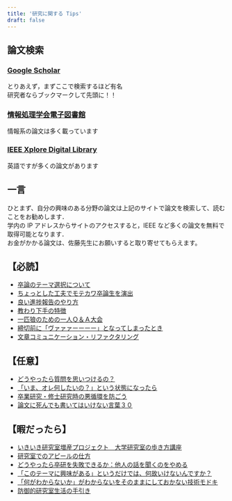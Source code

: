 ```yaml
---
title: '研究に関する Tips'
draft: false
---
```


## 論文検索

### [Google Scholar](https://scholar.google.co.jp/)

とりあえず，まずここで検索するほど有名  
研究者ならブックマークして先頭に！！

### [情報処理学会電子図書館](https://ipsj.ixsq.nii.ac.jp/ej/)

情報系の論文は多く載っています

### [IEEE Xplore Digital Library](https://ieeexplore.ieee.org/Xplore/home.jsp)

英語ですが多くの論文があります

## 一言

ひとまず、自分の興味のある分野の論文は上記のサイトで論文を検索して、読むことをお勧めします．  
学内の IP アドレスからサイトのアクセスすると，IEEE など多くの論文を無料で取得可能となります．  
お金がかかる論文は、佐藤先生にお願いすると取り寄せてもらえます。

## 【必読】

- [卒論のテーマ選択について](http://next49.hatenadiary.jp/entry/20080610/p1)
- [ちょっとした工夫でモテカワ卒論生を演出](http://next49.hatenadiary.jp/entry/20081109/p1)
- [良い進捗報告のやり方](http://next49.hatenadiary.jp/entry/20100528/p1)
- [教わり下手の特徴](http://next49.hatenadiary.jp/entry/20080413/p2)
- [一匹狼のための一人Ｑ＆Ａ大会](http://next49.hatenadiary.jp/entry/20081114/p1)
- [締切前に「ヴァァァーーーー」となってしまったとき](http://next49.hatenadiary.jp/entry/20091209/p2)
- [文章コミュニケーション・リファクタリング](http://www.atmarkit.co.jp/ait/articles/1103/08/news099.html)

## 【任意】

- [どうやったら質問を思いつけるの？](http://next49.hatenadiary.jp/entry/20100211/p4)
- [「いま、オレ何したいの？」という状態になったら](http://next49.hatenadiary.jp/entry/20100129/p1)
- [卒業研究・修士研究時の悪循環を防ごう](http://next49.hatenadiary.jp/entry/20081019/p2)
- [論文に死んでも書いてはいけない言葉３０](http://next49.hatenadiary.jp/entry/20120103/p2)

## 【暇だったら】

- [いきいき研究室増産プロジェクト　大学研究室の歩き方講座](http://www.ikiiki-lab.org/category/arukikata/)
- [研究室でのアピールの仕方](http://next49.hatenadiary.jp/entry/20100430/p1)
- [どうやったら卒研を失敗できるか：他人の話を聞くのをやめる](http://next49.hatenadiary.jp/entry/20080214/p1)
- [「このテーマに興味がある」というだけでは、何故いけないんですか？](http://next49.hatenadiary.jp/entry/20090320/p2)
- [「何がわからないか」がわからないをそのままにしておかない技術モドキ](http://next49.hatenadiary.jp/entry/20130217/p1)
- [防御的研究室生活の手引き](http://next49.hatenadiary.jp/entry/20100207/p2)
